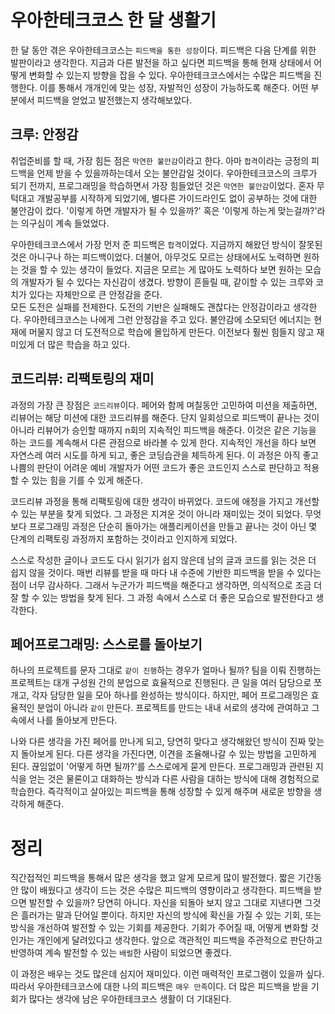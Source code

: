 # 우아한테크코스 한 달 생활기

한 달 동안 겪은 우아한테크코스는 `피드백을 통한 성장`이다. 피드백은 다음 단계를 위한 발판이라고 생각한다. 
지금과 다른 발전을 하고 싶다면 피드백을 통해 현재 상태에서 어떻게 변화할 수 있는지 방향을 잡을 수 있다. 
우아한테크코스에서는 수많은 피드백을 진행한다. 이를 통해서 개개인에 맞는 성장, 자발적인 성장이 가능하도록 해준다. 
어떤 부분에서 피드백을 얻었고 발전했는지 생각해보았다.

## 크루: 안정감

취업준비를 할 때, 가장 힘든 점은 `막연한 불안감`이라고 한다. 아마 `합격`이라는 긍정의 피드백을 언제 받을 수 있을까하는데서 오는 불안감일 것이다.
우아한테크코스의 크루가 되기 전까지, 프로그래밍을 학습하면서 가장 힘들었던 것은 `막연한 불안감`이었다. 
혼자 무턱대고 개발공부를 시작하게 되었기에, 별다른 가이드라인도 없이 공부하는 것에 대한 불안감이 컸다. 
'이렇게 하면 개발자가 될 수 있을까?' 혹은 '이렇게 하는게 맞는걸까?'라는 의구심이 계속 들었었다.

우아한테크코스에서 가장 먼저 준 피드백은 `합격`이었다. 지금까지 해왔던 방식이 잘못된 것은 아니구나 하는 피드백이었다. 
더불어, 아무것도 모르는 상태에서도 노력하면 원하는 것을 할 수 있는 생각이 들었다. 지금은 모르는 게 많아도 노력하다 보면 원하는 모습의 개발자가 될 수 있다는 자신감이 생겼다. 방향이 흔들릴 때, 같이할 수 있는 크루와 코치가 있다는 자체만으로 큰 안정감을 준다.  
모든 도전은 실패를 전제한다. 도전의 기반은 실패해도 괜찮다는 안정감이라고 생각한다. 우아한테크코스는 나에게 그런 안정감을 주고 있다. 
불안감에 소모되던 에너지는 현재에 머물지 않고 더 도전적으로 학습에 몰입하게 만든다. 이전보다 훨씬 힘들지 않고 재미있게 더 많은 학습을 하고 있다.

## 코드리뷰: 리팩토링의 재미

과정의 가장 큰 장점은 `코드리뷰`이다. 페어와 함께 며칠동안 고민하여 미션을 제출하면, 리뷰어는 해당 미션에 대한 코드리뷰를 해준다. 
단지 일회성으로 피드백이 끝나는 것이 아니라 리뷰어가 승인할 때까지 n회의 지속적인 피드백을 해준다. 이것은 같은 기능을 하는 코드를 계속해서 다른 관점으로 바라볼 수 있게 한다. 
지속적인 개선을 하다 보면 자연스레 여러 시도를 하게 되고, 좋은 코딩습관을 체득하게 된다. 
이 과정은 아직 좋고 나쁨의 판단이 어려운 예비 개발자가 어떤 코드가 좋은 코드인지 스스로 판단하고 적용할 수 있는 힘을 기를 수 있게 해준다.

코드리뷰 과정을 통해 리팩토링에 대한 생각이 바뀌었다. 코드에 애정을 가지고 개선할 수 있는 부분을 찾게 되었다. 그 과정은 지겨운 것이 아니라 재미있는 것이 되었다. 
무엇보다 프로그래밍 과정은 단순히 돌아가는 애플리케이션을 만들고 끝나는 것이 아닌 몇 단계의 리팩토링 과정까지 포함하는 것이라고 인지하게 되었다.

스스로 작성한 글이나 코드도 다시 읽기가 쉽지 않은데 남의 글과 코드를 읽는 것은 더 쉽지 않을 것이다. 
매번 리뷰를 받을 때 마다 내 수준에 기반한 피드백을 받을 수 있다는 점이 너무 감사하다. 
그래서 누군가가 피드백을 해준다고 생각하면, 의식적으로 조금 더 잘 할 수 있는 방법을 찾게 된다. 그 과정 속에서 스스로 더 좋은 모습으로 발전한다고 생각한다.

## 페어프로그래밍: 스스로를 돌아보기

하나의 프로젝트를 문자 그대로 `같이 진행`하는 경우가 얼마나 될까? 팀을 이뤄 진행하는 프로젝트는 대개 구성원 간의 분업으로 효율적으로 진행된다. 
큰 일을 여러 담당으로 쪼개고, 각자 담당한 일을 모아 하나를 완성하는 방식이다. 하지만, 페어 프로그래밍은 효율적인 분업이 아니라 `같이` 만든다. 
프로젝트를 만드는 내내 서로의 생각에 관여하고 그 속에서 나를 돌아보게 만든다.

나와 다른 생각을 가진 페어를 만나게 되고, 당연히 맞다고 생각해왔던 방식이 진짜 맞는지 돌아보게 된다. 
다른 생각을 가진다면, 이견을 조율해나갈 수 있는 방법을 고민하게 된다. 끊임없이 '어떻게 하면 될까?'를 스스로에게 묻게 만든다. 
프로그래밍과 관련된 지식을 얻는 것은 물론이고 대화하는 방식과 다른 사람을 대하는 방식에 대해 경험적으로 학습한다. 
즉각적이고 살아있는 피드백을 통해 성장할 수 있게 해주며 새로운 방향을 생각하게 해준다.

# 정리

직간접적인 피드백을 통해서 많은 생각을 했고 알게 모르게 많이 발전했다. 
짧은 기간동안 많이 배웠다고 생각이 드는 것은 수많은 피드백의 영향이라고 생각한다. 
피드백을 받으면 발전할 수 있을까? 당연히 아니다. 
자신을 되돌아 보지 않고 그대로 지낸다면 그것은 흘러가는 말과 단어일 뿐이다. 
하지만 자신의 방식에 확신을 가질 수 있는 기회, 또는 방식을 개선하여 발전할 수 있는 기회를 제공한다.
기회가 주어질 때, 어떻게 변화할 것인가는 개인에게 달려있다고 생각한다.
앞으로 객관적인 피드백을 주관적으로 판단하고 반영하여 계속 발전할 수 있는 `배럴`한 사람이 되었으면 좋겠다.

이 과정은 배우는 것도 많은데 심지어 재미있다. 이런 매력적인 프로그램이 있을까 싶다.
따라서 우아한테크코스에 대한 나의 피드백은 `매우 만족`이다. 
더 많은 피드백을 받을 기회가 많다는 생각에 남은 우아한테크코스 생활이 더 기대된다. 
